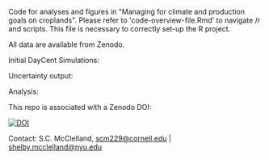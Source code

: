 Code for analyses and figures in "Managing for climate and production goals on croplands".
Please refer to 'code-overview-file.Rmd' to navigate /r and scripts. This file is necessary to correctly set-up the R project. 

All data are available from Zenodo.

Initial DayCent Simulations: 

Uncertainty output:

Analysis: 

This repo is associated with a Zenodo DOI:

[![DOI](https://zenodo.org/badge/DOI/10.5281/zenodo.14907984.svg)](https://doi.org/10.5281/zenodo.14907984)

Contact: S.C. McClelland, scm229@cornell.edu | shelby.mcclelland@nyu.edu
